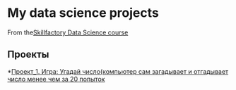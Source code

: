 
# My data science projects
From the[Skillfactory Data Science course](https://skillfactory.ru/data-scientist)

## Проекты
*[Проект_1. Игра: Угадай число(компьютер сам загадывает и отгадывает число менее чем за 20 попыток](https://github.com/KirillKomarow/FINAL/tree/master/FInal_Folder)
